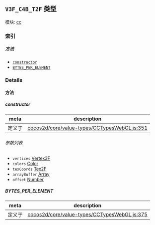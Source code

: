 ## `V3F_C4B_T2F` 类型



模块: [cc](../modules/cc.md)





### 索引



##### 方法

  - [`constructor`](#constructor) 
  - [`BYTES_PER_ELEMENT`](#bytesperelement) 



### Details




<!-- Method Block -->
#### 方法


##### constructor



| meta | description |
|------|-------------|
| 定义于 | [cocos2d/core/value-types/CCTypesWebGL.js:351](https://github.com/cocos-creator/engine/blob/dcd3357d61e518886ccbf8b2026bed4edc6c615d/cocos2d/core/value-types/CCTypesWebGL.js#L351) |

###### 参数列表
- `vertices` <a href="../classes/Vertex3F.html" class="crosslink">Vertex3F</a> 
- `colors` <a href="../classes/Color.html" class="crosslink">Color</a> 
- `texCoords` <a href="../classes/Tex2F.html" class="crosslink">Tex2F</a> 
- `arrayBuffer` <a href="https://developer.mozilla.org/en/JavaScript/Reference/Global_Objects/Array" class="crosslink external" target="_blank">Array</a> 
- `offset` <a href="https://developer.mozilla.org/en/JavaScript/Reference/Global_Objects/Number" class="crosslink external" target="_blank">Number</a> 


##### BYTES_PER_ELEMENT



| meta | description |
|------|-------------|
| 定义于 | [cocos2d/core/value-types/CCTypesWebGL.js:375](https://github.com/cocos-creator/engine/blob/dcd3357d61e518886ccbf8b2026bed4edc6c615d/cocos2d/core/value-types/CCTypesWebGL.js#L375) |




